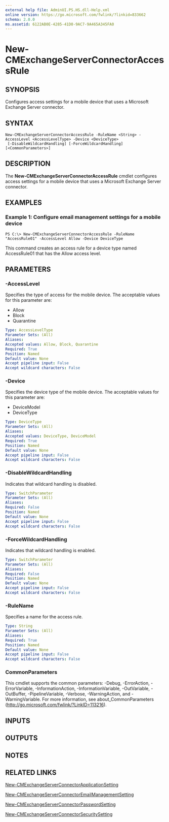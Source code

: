 ```yaml
---
external help file: AdminUI.PS.HS.dll-Help.xml
online version: https://go.microsoft.com/fwlink/?linkid=833662
schema: 2.0.0
ms.assetid: 6122AB0E-4285-41D0-9AC7-9A465A345FA0
---
```


# New-CMExchangeServerConnectorAccessRule

## SYNOPSIS
Configures access settings for a mobile device that uses a Microsoft Exchange Server connector.

## SYNTAX

```
New-CMExchangeServerConnectorAccessRule -RuleName <String> -AccessLevel <AccessLevelType> -Device <DeviceType>
 [-DisableWildcardHandling] [-ForceWildcardHandling] [<CommonParameters>]
```

## DESCRIPTION
The **New-CMExchangeServerConnectorAccessRule** cmdlet configures access settings for a mobile device that uses a Microsoft Exchange Server connector.

## EXAMPLES

### Example 1: Configure email management settings for a mobile device
```
PS C:\> New-CMExchangeServerConnectorAccessRule -RuleName "AccessRule01" -AccessLevel Allow -Device DeviceType
```

This command creates an access rule for a device type named AccessRule01 that has the Allow access level.

## PARAMETERS

### -AccessLevel
Specifies the type of access for the mobile device.
The acceptable values for this parameter are:

- Allow 
- Block 
- Quarantine

```yaml
Type: AccessLevelType
Parameter Sets: (All)
Aliases: 
Accepted values: Allow, Block, Quarantine
Required: True
Position: Named
Default value: None
Accept pipeline input: False
Accept wildcard characters: False
```

### -Device
Specifies the device type of the mobile device.
The acceptable values for this parameter are:

- DeviceModel 
- DeviceType

```yaml
Type: DeviceType
Parameter Sets: (All)
Aliases: 
Accepted values: DeviceType, DeviceModel
Required: True
Position: Named
Default value: None
Accept pipeline input: False
Accept wildcard characters: False
```

### -DisableWildcardHandling
Indicates that wildcard handling is disabled.

```yaml
Type: SwitchParameter
Parameter Sets: (All)
Aliases: 
Required: False
Position: Named
Default value: None
Accept pipeline input: False
Accept wildcard characters: False
```

### -ForceWildcardHandling
Indicates that wildcard handling is enabled.

```yaml
Type: SwitchParameter
Parameter Sets: (All)
Aliases: 
Required: False
Position: Named
Default value: None
Accept pipeline input: False
Accept wildcard characters: False
```

### -RuleName
Specifies a name for the access rule.

```yaml
Type: String
Parameter Sets: (All)
Aliases: 
Required: True
Position: Named
Default value: None
Accept pipeline input: False
Accept wildcard characters: False
```

### CommonParameters
This cmdlet supports the common parameters: -Debug, -ErrorAction, -ErrorVariable, -InformationAction, -InformationVariable, -OutVariable, -OutBuffer, -PipelineVariable, -Verbose, -WarningAction, and -WarningVariable. For more information, see about_CommonParameters (http://go.microsoft.com/fwlink/?LinkID=113216).

## INPUTS

## OUTPUTS

## NOTES

## RELATED LINKS

[New-CMExchangeServerConnectorApplicationSetting](New-CMExchangeServerConnectorApplicationSetting.md)

[New-CMExchangeServerConnectorEmailManagementSetting](New-CMExchangeServerConnectorEmailManagementSetting.md)

[New-CMExchangeServerConnectorPasswordSetting](New-CMExchangeServerConnectorPasswordSetting.md)

[New-CMExchangeServerConnectorSecuritySetting](New-CMExchangeServerConnectorSecuritySetting.md)


